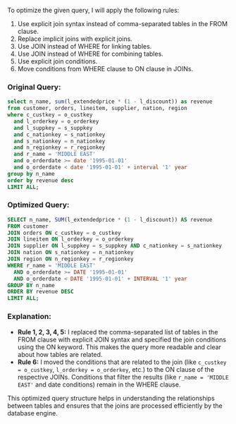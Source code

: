 To optimize the given query, I will apply the following rules:

1. Use explicit join syntax instead of comma-separated tables in the FROM clause.
2. Replace implicit joins with explicit joins.
3. Use JOIN instead of WHERE for linking tables.
4. Use JOIN instead of WHERE for combining tables.
5. Use explicit join conditions.
6. Move conditions from WHERE clause to ON clause in JOINs.

### Original Query:
```sql
select n_name, sum(l_extendedprice * (1 - l_discount)) as revenue
from customer, orders, lineitem, supplier, nation, region
where c_custkey = o_custkey
  and l_orderkey = o_orderkey
  and l_suppkey = s_suppkey
  and c_nationkey = s_nationkey
  and s_nationkey = n_nationkey
  and n_regionkey = r_regionkey
  and r_name = 'MIDDLE EAST'
  and o_orderdate >= date '1995-01-01'
  and o_orderdate < date '1995-01-01' + interval '1' year
group by n_name
order by revenue desc
LIMIT ALL;
```

### Optimized Query:
```sql
SELECT n_name, SUM(l_extendedprice * (1 - l_discount)) AS revenue
FROM customer
JOIN orders ON c_custkey = o_custkey
JOIN lineitem ON l_orderkey = o_orderkey
JOIN supplier ON l_suppkey = s_suppkey AND c_nationkey = s_nationkey
JOIN nation ON s_nationkey = n_nationkey
JOIN region ON n_regionkey = r_regionkey
WHERE r_name = 'MIDDLE EAST'
  AND o_orderdate >= DATE '1995-01-01'
  AND o_orderdate < DATE '1995-01-01' + INTERVAL '1' year
GROUP BY n_name
ORDER BY revenue DESC
LIMIT ALL;
```

### Explanation:
- **Rule 1, 2, 3, 4, 5:** I replaced the comma-separated list of tables in the FROM clause with explicit JOIN syntax and specified the join conditions using the ON keyword. This makes the query more readable and clear about how tables are related.
- **Rule 6:** I moved the conditions that are related to the join (like `c_custkey = o_custkey`, `l_orderkey = o_orderkey`, etc.) to the ON clause of the respective JOINs. Conditions that filter the results (like `r_name = 'MIDDLE EAST'` and date conditions) remain in the WHERE clause.

This optimized query structure helps in understanding the relationships between tables and ensures that the joins are processed efficiently by the database engine.